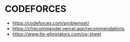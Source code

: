 # CODEFORCES
- https://codeforces.com/problemset/  
- https://cfrecommender.vercel.app/recommendations  
- https://www.tle-eliminators.com/cp-sheet  
